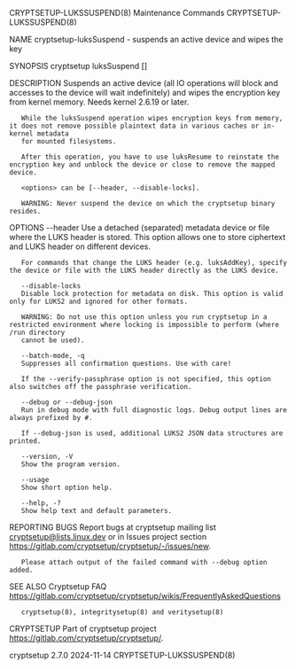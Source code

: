 CRYPTSETUP-LUKSSUSPEND(8)					     Maintenance Commands					     CRYPTSETUP-LUKSSUSPEND(8)

NAME
       cryptsetup-luksSuspend - suspends an active device and wipes the key

SYNOPSIS
       cryptsetup luksSuspend [<options>] <name>

DESCRIPTION
       Suspends an active device (all IO operations will block and accesses to the device will wait indefinitely) and wipes the encryption key from kernel
       memory. Needs kernel 2.6.19 or later.

       While the luksSuspend operation wipes encryption keys from memory, it does not remove possible plaintext data in various caches or in-kernel metadata
       for mounted filesystems.

       After this operation, you have to use luksResume to reinstate the encryption key and unblock the device or close to remove the mapped device.

       <options> can be [--header, --disable-locks].

       WARNING: Never suspend the device on which the cryptsetup binary resides.

OPTIONS
       --header <device or file storing the LUKS header>
	   Use a detached (separated) metadata device or file where the LUKS header is stored. This option allows one to store ciphertext and LUKS header on
	   different devices.

	   For commands that change the LUKS header (e.g. luksAddKey), specify the device or file with the LUKS header directly as the LUKS device.

       --disable-locks
	   Disable lock protection for metadata on disk. This option is valid only for LUKS2 and ignored for other formats.

	   WARNING: Do not use this option unless you run cryptsetup in a restricted environment where locking is impossible to perform (where /run directory
	   cannot be used).

       --batch-mode, -q
	   Suppresses all confirmation questions. Use with care!

	   If the --verify-passphrase option is not specified, this option also switches off the passphrase verification.

       --debug or --debug-json
	   Run in debug mode with full diagnostic logs. Debug output lines are always prefixed by #.

	   If --debug-json is used, additional LUKS2 JSON data structures are printed.

       --version, -V
	   Show the program version.

       --usage
	   Show short option help.

       --help, -?
	   Show help text and default parameters.

REPORTING BUGS
       Report bugs at cryptsetup mailing list <cryptsetup@lists.linux.dev> or in Issues project section
       <https://gitlab.com/cryptsetup/cryptsetup/-/issues/new>.

       Please attach output of the failed command with --debug option added.

SEE ALSO
       Cryptsetup FAQ <https://gitlab.com/cryptsetup/cryptsetup/wikis/FrequentlyAskedQuestions>

       cryptsetup(8), integritysetup(8) and veritysetup(8)

CRYPTSETUP
       Part of cryptsetup project <https://gitlab.com/cryptsetup/cryptsetup/>.

cryptsetup 2.7.0							  2024-11-14						     CRYPTSETUP-LUKSSUSPEND(8)
